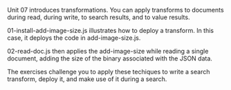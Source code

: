 Unit 07 introduces transformations. You can apply transforms to documents 
during read, during write, to search results, and to value results.

01-install-add-image-size.js illustrates how to deploy a transform. In this
case, it deploys the code in add-image-size.js.

02-read-doc.js then applies the add-image-size while reading a single document,
adding the size of the binary associated with the JSON data.

The exercises challenge you to apply these techiques to write a search
transform, deploy it, and make use of it during a search.
